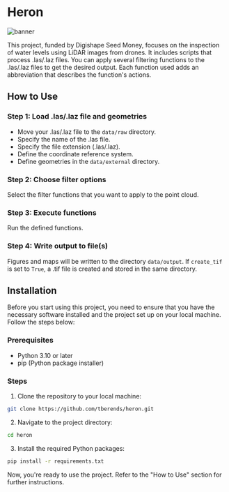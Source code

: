 # Heron

![banner](docs/images/heron.png)

This project, funded by Digishape Seed Money, focuses on the inspection of water levels using LiDAR images from drones. It includes scripts that process .las/.laz files. You can apply several filtering functions to the .las/.laz files to get the desired output. Each function used adds an abbreviation that describes the function's actions.

## How to Use

### Step 1: Load .las/.laz file and geometries
- Move your .las/.laz file to the `data/raw` directory.
- Specify the name of the .las file.
- Specify the file extension (.las/.laz).
- Define the coordinate reference system.
- Define geometries in the `data/external` directory.

### Step 2: Choose filter options
Select the filter functions that you want to apply to the point cloud.

### Step 3: Execute functions
Run the defined functions.

### Step 4: Write output to file(s)
Figures and maps will be written to the directory `data/output`. If `create_tif` is set to `True`, a .tif file is created and stored in the same directory.

## Installation

Before you start using this project, you need to ensure that you have the necessary software installed and the project set up on your local machine. Follow the steps below:

### Prerequisites

- Python 3.10 or later
- pip (Python package installer)

### Steps

1. Clone the repository to your local machine:

```bash
git clone https://github.com/tberends/heron.git
```
2. Navigate to the project directory:

```bash
cd heron
```
3. Install the required Python packages:

```bash
pip install -r requirements.txt
```
Now, you're ready to use the project. Refer to the "How to Use" section for further instructions.
